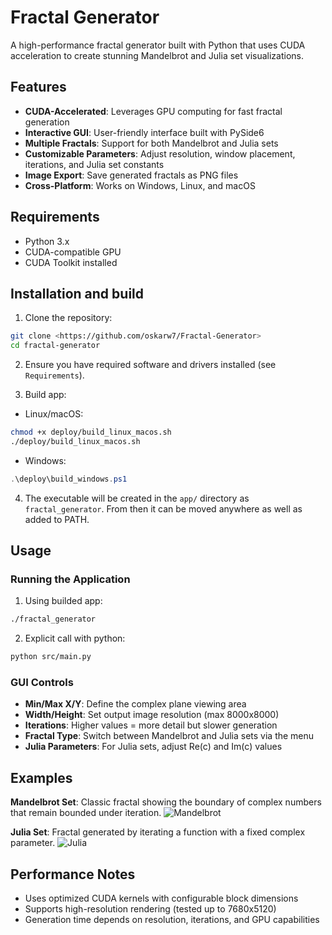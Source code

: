 # Fractal Generator

A high-performance fractal generator built with Python that uses CUDA acceleration to create stunning Mandelbrot and Julia set visualizations.

## Features

- **CUDA-Accelerated**: Leverages GPU computing for fast fractal generation
- **Interactive GUI**: User-friendly interface built with PySide6
- **Multiple Fractals**: Support for both Mandelbrot and Julia sets
- **Customizable Parameters**: Adjust resolution, window placement, iterations, and Julia set constants
- **Image Export**: Save generated fractals as PNG files
- **Cross-Platform**: Works on Windows, Linux, and macOS

## Requirements

- Python 3.x
- CUDA-compatible GPU
- CUDA Toolkit installed

## Installation and build

1. Clone the repository:
```bash
git clone <https://github.com/oskarw7/Fractal-Generator>
cd fractal-generator
```

2. Ensure you have required software and drivers installed (see `Requirements`).

3. Build app:

- Linux/macOS:
```bash
chmod +x deploy/build_linux_macos.sh
./deploy/build_linux_macos.sh
```

- Windows:
```powershell
.\deploy\build_windows.ps1
```

4. The executable will be created in the `app/` directory as `fractal_generator`. From then it can be moved anywhere as well as added to PATH.

## Usage

### Running the Application

1. Using builded app:
```bash
./fractal_generator
```
 
2. Explicit call with python:
```bash
python src/main.py
```

### GUI Controls

- **Min/Max X/Y**: Define the complex plane viewing area
- **Width/Height**: Set output image resolution (max 8000x8000)
- **Iterations**: Higher values = more detail but slower generation
- **Fractal Type**: Switch between Mandelbrot and Julia sets via the menu
- **Julia Parameters**: For Julia sets, adjust Re(c) and Im(c) values

## Examples

**Mandelbrot Set**: Classic fractal showing the boundary of complex numbers that remain bounded under iteration.
![Mandelbrot](assets/mandelbrot_16:02:45_28.07.2025.png)

**Julia Set**: Fractal generated by iterating a function with a fixed complex parameter.
![Julia](assets/julia_16:15:38_28.07.2025.png)

## Performance Notes

- Uses optimized CUDA kernels with configurable block dimensions
- Supports high-resolution rendering (tested up to 7680x5120)
- Generation time depends on resolution, iterations, and GPU capabilities
